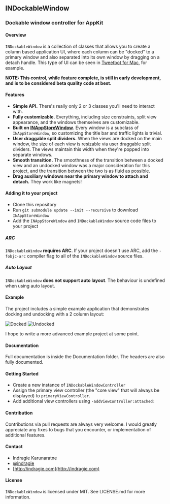 ## INDockableWindow
### Dockable window controller for AppKit

#### Overview

`INDockableWindow` is a collection of classes that allows you to create a column based application UI, where each column can be "docked" to a primary window and also separated into its own window by dragging on a detach handle. This type of UI can be seen in [Tweetbot for Mac](http://tapbots.com/software/tweetbot/mac/), for example.

**NOTE: This control, while feature complete, is still in early development, and is to be considered beta quality code at best.**

#### Features

* **Simple API.** There's really only 2 or 3 classes you'll need to interact with.
* **Fully customizable.** Everything, including size constraints, split view appearance, and the windows themselves are customizable.
* **Built on [INAppStoreWindow](https://github.com/indragiek/INAppStoreWindow)**. Every window is a subclass of `INAppStoreWindow`, so customizing the title bar and traffic lights is trivial.
* **User draggable split dividers.** When the views are docked on the main window, the size of each view is resizable via user draggable split dividers. The views maintain this width when they're popped into separate windows.
* **Smooth transition.** The smoothness of the transition between a docked view and an undocked window was a major consideration for this project, and the transition between the two is as fluid as possible.
* **Drag auxiliary windows near the primary window to attach and detach.** They work like magnets! 

#### Adding it to your project

* Clone this repository
* Run `git submodule update --init --recursive` to download `INAppStoreWindow`
* Add the `INAppStoreWindow` and `INDockableWindow` source code files to your project

##### ARC

`INDockableWindow` **requires ARC**. If your project doesn't use ARC, add the `-fobjc-arc` compiler flag to all of the `INDockableWindow` source files.

##### Auto Layout

`INDockableWindow` **does not support auto layout**. The behaviour is undefined when using auto layout.


#### Example

The project includes a simple example application that demonstrates docking and undocking with a 2 column layout:

![Docked](http://i.imgur.com/RtQtA4i.png)
![Undocked](http://i.imgur.com/5xNlePB.png)

I hope to write a more advanced example project at some point.

#### Documentation

Full documentation is inside the Documentation folder. The headers are also fully documented.

#### Getting Started

* Create a new instance of `INDockableWindowController`
* Assign the primary view controller (the "core view" that will always be displayed) to `primaryViewController`.
* Add additional view controllers using `-addViewController:attached:`

#### Contribution

Contributions via pull requests are always very welcome. I would greatly appreciate any fixes to bugs that you encounter, or implementation of additional features.

#### Contact

* Indragie Karunaratne
* [@indragie](http://twitter.com/indragie)
* [http://indragie.com](http://indragie.com)

#### License

`INDockableWindow` is licensed under MIT. See LICENSE.md for more information.
